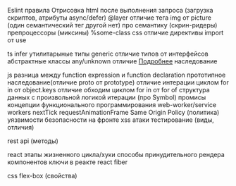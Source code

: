 Eslint правила
Отрисовка html после выполнения запроса (загрузка скриптов, атрибуты async/defer)
@layer
отличие тега img от picture (один семантический тег другой нет)
про семантику (скрин-ридеры)
препроцессоры (миксины)
%some-class
css отличие директивы import от use

ts
infer
утилитарыные типы
generic
отличие типов от интерфейсов
абстрактные классы
any/unknown отличие [Подробнее](https://ru.hexlet.io/courses/typescript-basics/lessons/type-hierarcy/theory_unit)
наследование

js
разница между function expression и function declaration
прототипное наследование(отличие proto от prototype)
отличие интерации циклом for in от object.keys
отличие обходим циклом for in от for of
структура данных с произвольной логикой итерации (про Symbol)
промисы
концепции функционального программирования
web-worker/service workers
nextTick
requestAnimationFrame
Same Origin Policy (политика)
уязвимости безопасности на фронте
xss атаки
тестирование (виды, отличия)

rest api (методы)

react
этапы жизненного цикла/хуки
способы принудительного рендера компонентов
ключи в реакте
react fiber

css
flex-box (свойства)